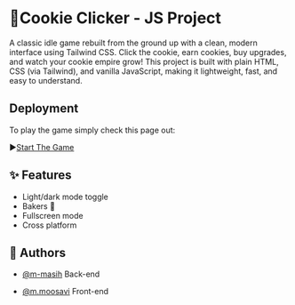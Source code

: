 
# 🍪Cookie Clicker - JS Project

A classic idle game rebuilt from the ground up with a clean, modern interface using Tailwind CSS. Click the cookie, earn cookies, buy upgrades, and watch your cookie empire grow! This project is built with plain HTML, CSS (via Tailwind), and vanilla JavaScript, making it lightweight, fast, and easy to understand.


## Deployment

To play the game simply check this page out:

▶️[Start The Game](https://moosavim693.github.io/CookieClicker/)


## ✨ Features

- Light/dark mode toggle
- Bakers 🥖
- Fullscreen mode
- Cross platform


## 👤 Authors
- [@m-masih](https://github.com/m-masih) Back-end

- [@m.moosavi](https://github.com/Moosavim693) Front-end




